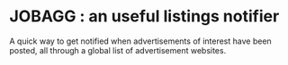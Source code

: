 # JOBAGG : an useful listings notifier

A quick way to get notified when advertisements of interest have been posted, all through a global list of advertisement websites.
